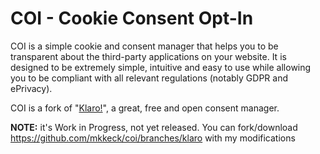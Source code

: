# COI - Cookie Consent Opt-In

COI is a simple cookie and consent manager that helps you to be transparent
about the third-party applications on your website.  It is designed to be
extremely simple, intuitive and easy to use while allowing you to be 
compliant with all relevant regulations (notably GDPR and ePrivacy).

COI is a fork of "[Klaro!](https://github.com/KIProtect/klaro)", a great,
free and open consent manager.

**NOTE:** it's Work in Progress, not yet released.
You can fork/download https://github.com/mkkeck/coi/branches/klaro with
my modifications

